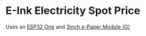 # E-Ink Electricity Spot Price

Uses an [ESP32 One](https://www.waveshare.com/wiki/ESP32_One) and [3inch e-Paper Module (G)](https://www.waveshare.com/wiki/3inch_e-Paper_Module_(G)_Manual)
